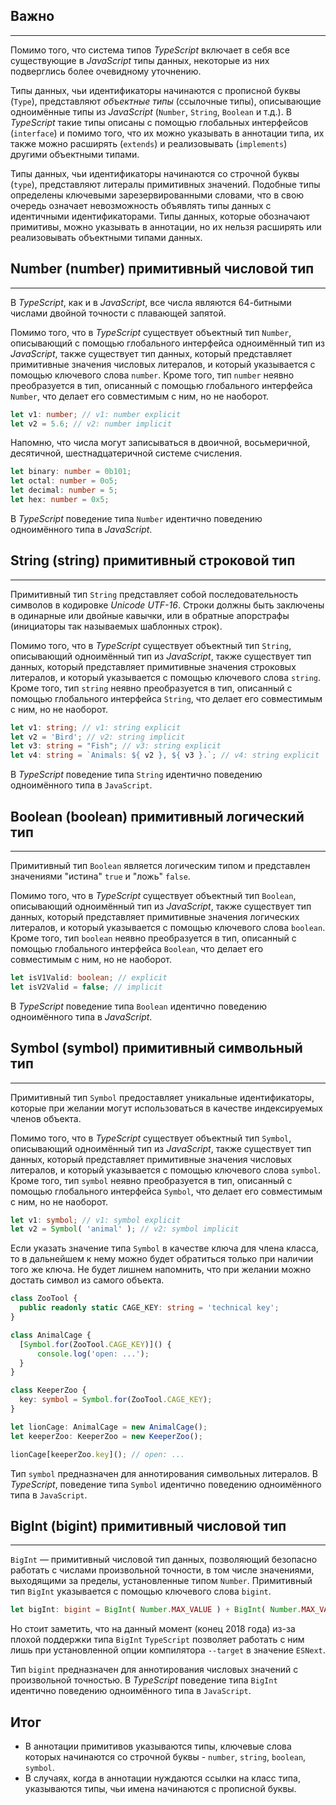 ## Важно
________________

Помимо того, что система типов *TypeScript* включает в себя все существующие в *JavaScript* типы данных, некоторые из них подверглись более очевидному уточнению.

Типы данных, чьи идентификаторы начинаются с прописной буквы (`Type`), представляют *объектные типы* (ссылочные типы), описывающие одноимённые типы из *JavaScript* (`Number`, `String`, `Boolean` и т.д.). В *TypeScript* такие типы описаны с помощью глобальных интерфейсов (`interface`) и помимо того, что их можно указывать в аннотации типа, их также можно расширять (`extends`) и реализовывать (`implements`) другими объектными типами.  

Типы данных, чьи идентификаторы начинаются со строчной буквы (`type`), представляют литералы примитивных значений. Подобные типы определены ключевыми зарезервированными словами, что в свою очередь означает невозможность объявлять типы данных с идентичными идентификаторами. Типы данных, которые обозначают примитивы, можно указывать в аннотации, но их нельзя расширять или реализовывать объектными типами данных.


## Number (number) примитивный числовой тип
________________

В *TypeScript*, как и в *JavaScript*,  все числа являются 64-битными числами двойной точности с плавающей запятой. 

Помимо того, что в *TypeScript* существует объектный тип `Number`, описывающий с помощью глобального интерфейса одноимённый тип из *JavaScript*, также существует тип данных, который представляет примитивные значения числовых литералов, и который указывается с помощью ключевого слова `number`. Кроме того, тип `number` неявно преобразуется в тип, описанный с помощью глобального интерфейса `Number`, что делает его совместимым с ним, но не наоборот.

~~~~~typescript
let v1: number; // v1: number explicit
let v2 = 5.6; // v2: number implicit
~~~~~

Напомню, что числа могут записываться в двоичной, восьмеричной, десятичной, шестнадцатеричной системе счисления. 

~~~~~typescript
let binary: number = 0b101;
let octal: number = 0o5;
let decimal: number = 5;
let hex: number = 0x5;
~~~~~

В *TypeScript* поведение типа `Number` идентично поведению одноимённого типа в *JavaScript*.


## String (string) примитивный строковой тип
________________

Примитивный тип `String` представляет собой последовательность символов в кодировке *Unicode* *UTF-16*. Строки должны быть заключены в одинарные или двойные кавычки, или в обратные апорстрафы (инициаторы так называемых шаблонных строк).

Помимо того, что в *TypeScript* существует объектный тип `String`, описывающий одноимённый тип из *JavaScript*, также существует тип данных, который представляет примитивные значения строковых литералов, и который указывается с помощью ключевого слова `string`. Кроме того, тип `string` неявно преобразуется в тип, описанный с помощью глобального интерфейса `String`, что делает его совместимым с ним, но не наоборот.

~~~~~typescript
let v1: string; // v1: string explicit
let v2 = 'Bird'; // v2: string implicit
let v3: string = "Fish"; // v3: string explicit
let v4: string = `Animals: ${ v2 }, ${ v3 }.`; // v4: string explicit
~~~~~

В *TypeScript* поведение типа `String` идентично поведению одноимённого типа в `JavaScript`.


## Boolean (boolean) примитивный логический тип
________________

Примитивный тип `Boolean` является логическим типом и представлен значениями "истина" `true` и "ложь" `false`. 

Помимо того, что в *TypeScript* существует объектный тип `Boolean`, описывающий одноимённый тип из *JavaScript*, также существует тип данных, который представляет примитивные значения логических литералов, и который указывается с помощью ключевого слова `boolean`. Кроме того, тип `boolean` неявно преобразуется в тип, описанный с помощью глобального интерфейса `Boolean`, что делает его совместимым с ним, но не наоборот.

~~~~~typescript
let isV1Valid: boolean; // explicit
let isV2Valid = false; // implicit
~~~~~

В *TypeScript* поведение типа `Boolean` идентично поведению одноимённого типа в *JavaScript*.


## Symbol (symbol) примитивный символьный тип
________________

Примитивный тип `Symbol` предоставляет уникальные идентификаторы, которые при желании могут использоваться в качестве индексируемых членов объекта. 

Помимо того, что в *TypeScript* существует объектный тип `Symbol`, описывающий одноимённый тип из *JavaScript*, также существует тип данных, который представляет примитивные значения числовых литералов, и который указывается с помощью ключевого слова `symbol`. Кроме того, тип `symbol` неявно преобразуется в тип, описанный с помощью глобального интерфейса `Symbol`, что делает его совместимым с ним, но не наоборот.

~~~~~typescript
let v1: symbol; // v1: symbol explicit
let v2 = Symbol( 'animal' ); // v2: symbol implicit
~~~~~

Если указать значение типа `Symbol` в качестве ключа для члена класса, то в дальнейшем к нему можно будет обратиться только при наличии того же ключа. Не будет лишнем напомнить, что при желании можно достать символ из самого объекта.

~~~~~typescript
class ZooTool {
  public readonly static CAGE_KEY: string = 'technical key';
}

class AnimalCage {
  [Symbol.for(ZooTool.CAGE_KEY)]() {
      console.log('open: ...');
  }
}

class KeeperZoo {
  key: symbol = Symbol.for(ZooTool.CAGE_KEY);
}

let lionCage: AnimalCage = new AnimalCage();
let keeperZoo: KeeperZoo = new KeeperZoo();

lionCage[keeperZoo.key](); // open: ...
~~~~~

Тип `symbol` предназначен для аннотирования символьных литералов. В *TypeScript*, поведение типа `Symbol` идентично поведению одноимённого типа в `JavaScript`.



## BigInt (bigint) примитивный числовой тип
________________

`BigInt` — примитивный числовой тип данных, позволяющий безопасно работать с числами произвольной точности, в том числе значениями, выходящими за пределы, установленные типом `Number`. Примитивный тип `BigInt` указывается с помощью ключевого слова `bigint`.

~~~~~typescript
let bigInt: bigint = BigInt( Number.MAX_VALUE ) + BigInt( Number.MAX_VALUE );
~~~~~

Но стоит заметить, что на данный момент (конец 2018 года) из-за плохой поддержки типа `BigInt` `TypeScript` позволяет работать с ним лишь при установленной опции компилятора `--target` в значение `ESNext`.

Тип `bigint` предназначен для аннотирования числовых значений с произвольной точностью. В *TypeScript* поведение типа `BigInt` идентично поведению одноимённого типа в `JavaScript`.


## Итог

- В аннотации примитивов указываются типы, ключевые слова которых начинаются со строчной буквы - `number`, `string`, `boolean`, `symbol`.
- В случаях, когда в аннотации нуждаются ссылки на класс типа, указываются типы, чьи имена начинаются с прописной буквы.
